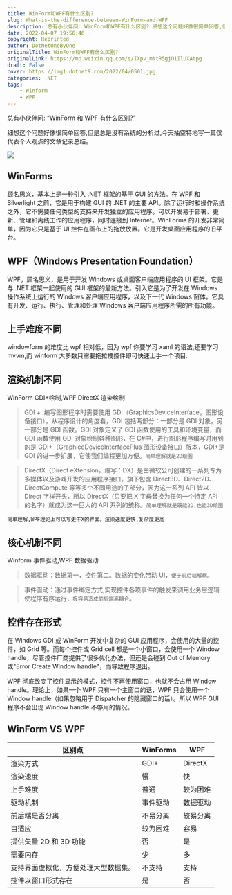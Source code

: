 ```yaml
---
title: WinForm和WPF有什么区别?
slug: What-is-the-difference-between-WinForm-and-WPF
description: 总有小伙伴问: WinForm和WPF有什么区别? 细想这个问题好像很简单回答,但是总是没有系统的分析过,今天抽空特地写一篇仅代表个人观点的文章记录总结。
date: 2022-04-07 19:56:46
copyright: Reprinted
author: DotNetOneByOne
originalTitle: WinForm和WPF有什么区别?
originalLink: https://mp.weixin.qq.com/s/IXpv_mNtR5gjO1IlUXAtpg
draft: False
cover: https://img1.dotnet9.com/2022/04/0501.jpg
categories: .NET
tags: 
    - Winform
    - WPF
---
```


总有小伙伴问: “WinForm 和 WPF 有什么区别?”

细想这个问题好像很简单回答,但是总是没有系统的分析过,今天抽空特地写一篇仅代表个人观点的文章记录总结。

![](https://img1.dotnet9.com/2022/04/0501.jpg)

## WinForms

顾名思义，基本上是一种引入 .NET 框架的基于 GUI 的方法。在 WPF 和 Silverlight 之前，它是用于构建 GUI 的 .NET 的主要 API。除了运行时和操作系统之外，它不需要任何类型的支持来开发独立的应用程序。可以开发易于部署、更新、管理和离线工作的应用程序，同时连接到 Internet。WinForms 的开发非常简单，因为它只是基于 UI 控件在画布上的拖放放置。它是开发桌面应用程序的旧平台。

## WPF（Windows Presentation Foundation）

WPF，顾名思义，是用于开发 Windows 或桌面客户端应用程序的 UI 框架。它是与 .NET 框架一起使用的 GUI 框架的最新方法。引入它是为了开发在 Windows 操作系统上运行的 Windows 客户端应用程序，以及下一代 Windows 窗体。它具有开发、运行、执行、管理和处理 Windows 客户端应用程序所需的所有功能。

## 上手难度不同

windowform 的难度比 wpf 相对低，因为 wpf 你要学习 xaml 的语法,还要学习 mvvm,而 winform 大多数只需要拖拉拽控件即可快速上手一个项目.

## 渲染机制不同

WinForm GDI+绘制,WPF DirectX 渲染绘制

> GDI + :编写图形程序时需要使用 GDI（GraphicsDeviceInterface，图形设备接口），从程序设计的角度看，GDI 包括两部分：一部分是 GDI 对象，另一部分是 GDI 函数。GDI 对象定义了 GDI 函数使用的工具和环境变量，而 GDI 函数使用 GDI 对象绘制各种图形，在 C#中，进行图形程序编写时用到的是 GDI+（GraphiceDeviceInterfacePlus 图形设备接口）版本，GDI+是 GDI 的进一步扩展，它使我们编程更加方便。`简单理解就是2D绘图`

> DirectX（Direct eXtension，缩写：DX）是由微软公司创建的一系列专为多媒体以及游戏开发的应用程序接口。旗下包含 Direct3D、Direct2D、DirectCompute 等等多个不同用途的子部分，因为这一系列 API 皆以 Direct 字样开头，所以 DirectX（只要把 X 字母替换为任何一个特定 API 的名字）就成为这一巨大的 API 系列的统称。`简单理解就是既能2D,也能3D绘图`

`简单理解,WPF理论上可以写更牛X的界面。渲染速度更快,复杂度更高`

## 核心机制不同

Winform 事件驱动,WPF 数据驱动

> 数据驱动：数据第一，控件第二。数据的变化带动 UI，`便于前后端解耦`。

> 事件驱动：通过事件绑定方式,实现控件各项事件的触发来调用业务层逻辑使程序有序运行，`极容易造成前后端高耦合`。

## 控件存在形式

在 Windows GDI 或 WinForm 开发中复杂的 GUI 应用程序，会使用的大量的控件，如 Grid 等。而每个控件或 Grid cell 都是一个小窗口，会使用一个 Window handle，尽管控件厂商提供了很多优化办法，但还是会碰到 Out of Memory 或"Error Create Window handle"，而导致程序退出。

WPF 彻底改变了控件显示的模式，控件不再使用窗口，也就不会占用 Window handle。理论上，如果一个 WPF 只有一个主窗口的话，WPF 只会使用一个 Window handle（如果忽略用于 Dispatcher 的隐藏窗口的话）。所以 WPF GUI 程序不会出现 Window handle 不够用的情况。

## WinForm VS WPF

| 区别点                               | WinForms | WPF      |
| ------------------------------------ | -------- | -------- |
| 渲染方式                             | GDI+     | DirectX  |
| 渲染速度                             | 慢       | 快       |
| 上手难度                             | 普通     | 较为困难 |
| 驱动机制                             | 事件驱动 | 数据驱动 |
| 前后端是否分离                       | 不易分离 | 较易分离 |
| 自适应                               | 较为困难 | 容易     |
| 提供矢量 2D 和 3D 功能               | 否       | 是       |
| 需要内存                             | 少       | 多       |
| 支持界面虚拟化，方便处理大型数据集。 | 不支持   | 支持     |
| 控件以窗口形式存在                   | 是       | 否       |

